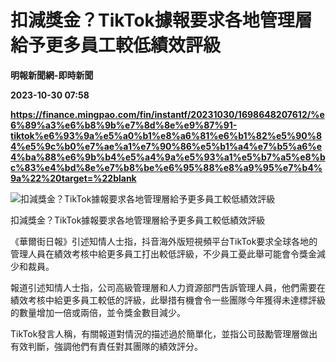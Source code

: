 # 扣減獎金？TikTok據報要求各地管理層給予更多員工較低績效評級
**明報新聞網-即時新聞**

**2023-10-30 07:58**

**https://finance.mingpao.com/fin/instantf/20231030/1698648207612/%e6%89%a3%e6%b8%9b%e7%8d%8e%e9%87%91-tiktok%e6%93%9a%e5%a0%b1%e8%a6%81%e6%b1%82%e5%90%84%e5%9c%b0%e7%ae%a1%e7%90%86%e5%b1%a4%e7%b5%a6%e4%ba%88%e6%9b%b4%e5%a4%9a%e5%93%a1%e5%b7%a5%e8%bc%83%e4%bd%8e%e7%b8%be%e6%95%88%e8%a9%95%e7%b4%9a%22%20target=%22blank**

![扣減獎金？TikTok據報要求各地管理層給予更多員工較低績效評級](https://fs.mingpao.com/fin/20231030/s00010/f9368c3e92380ba9c6b826683ecbe3e2.jpg)

扣減獎金？TikTok據報要求各地管理層給予更多員工較低績效評級

《華爾街日報》引述知情人士指，抖音海外版短視頻平台TikTok要求全球各地的管理人員在績效考核中給更多員工打出較低評級，不少員工憂此舉可能會令獎金減少和裁員。

報道引述知情人士指，公司高級管理層和人力資源部門告訴管理人員，他們需要在績效考核中給更多員工較低的評級，此舉措有機會令一些團隊今年獲得未達標評級的數量增加一倍或兩倍，並令獎金數目減少。

TikTok發言人稱，有關報道對情況的描述過於簡單化，並指公司鼓勵管理層做出有效判斷，強調他們有責任對其團隊的績效評分。